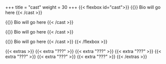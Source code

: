 +++
title = "cast"
weight = 30
+++
{{< flexbox id="cast">}}
{{<cast name="Charlie Chittenden" character="Alex" headshot="charlie.png">}}
Bio will go here
{{< /cast >}}

{{<cast name="Quinn Safaie" character="Jason" headshot="quinn.png">}}
Bio will go here
{{< /cast >}}

{{<cast name="Eric Jusino" character="Daniel" headshot="daniel.png">}}
Bio will go here
{{< /cast >}}

{{<cast name="???" character="Linda" headshot="???.png">}}
Bio will go here
{{< /cast >}}
{{< /flexbox >}}

{{< extras >}}
{{< extra "???" >}}
{{< extra "???" >}}
{{< extra "???" >}}
{{< extra "???" >}}
{{< extra "???" >}}
{{< extra "???" >}}
{{< /extras >}}